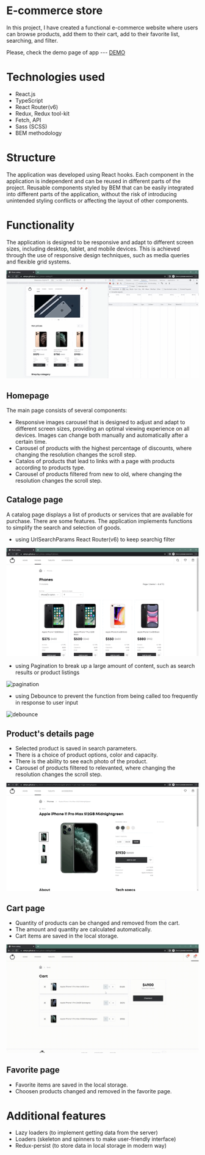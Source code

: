 # E-commerce store
  In this project, I have created a functional e-commerce website where users can browse products, add them to their cart, 
  add to their favorite list, searching, and filter.
  
  Please, check the demo page of app --- [DEMO](https://valntyn.github.io/my-phone-e-commerce/)

  
# Technologies used
- React.js
- TypeScript
- React Router(v6)
- Redux, Redux tool-kit
- Fetch, API
- Sass (SCSS)
- BEM methodology

# Structure
The application was developed using React hooks.
Each component in the application is independent 
and can be reused in different parts of the project.
Reusable components styled by BEM that can be easily integrated into different parts of the application,
without the risk of introducing unintended styling conflicts or affecting the layout of other components.

# Functionality

The application is designed to be responsive and adapt to different screen sizes, including desktop, tablet, and mobile devices.
This is achieved through the use of responsive design techniques, such as media queries and flexible grid systems.

![Adaptive](./src/readme-gifs/adaptive.gif)

## Homepage

The main page consists of several components:

- Responsive images carousel that is designed to adjust and adapt to different screen sizes, providing an optimal viewing experience on all devices.
Images can change both manually and automatically after a certain time.
- Сarousel of products with the highest percentage of discounts, where changing the resolution changes the scroll step.
- Сatalos of products that lead to links with a page with products according to products type.
- Сarousel of products filtered from new to old, where changing the resolution changes the scroll step.

## Cataloge page

A catalog page displays a list of products or services that are available for purchase.
There are some features. The application implements functions to simplify the search and selection of goods.

- using UrlSearchParams React Router(v6) to keep searchig filter

![urlsearchparams](./src/readme-gifs/urlsearchparams.gif)



- using Pagination to break up a large amount of content, such as search results or product listings

![pagination](./src/readme-gifs/pagination.gif)

- using Debounce to prevent the function from being called too frequently in response to user input

![debounce](./src/readme-gifs/debounce.gif)

## Product's details page

- Selected product is saved in search parameters.
- There is a choice of product options, color and capacity.
- There is the ability to see each photo of the product.
- Сarousel of products filtered to relevanted, where changing the resolution changes the scroll step.

![details](./src/readme-gifs/details.gif)

## Cart page

- Quantity of products can be changed and removed from the cart.
- The amount and quantity are calculated automatically.
- Cart items are saved in the local storage.

![cart](./src/readme-gifs/cart.gif)


## Favorite page

- Favorite items are saved in the local storage.
- Choosen products changed and removed in the favorite page.

# Additional features

- Lazy loaders (to implement getting data from the server)
- Loaders (skeleton and spinners to make user-friendly interface)
- Redux-persist (to store data in local storage in modern way)





